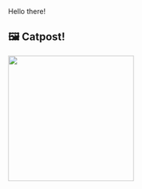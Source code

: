 Hello there!



## 🖼️ Catpost!

<sub>
    <img src="https://cdn2.thecatapi.com/images/7-zepZS6R.jpg" height="256">
</sub>

